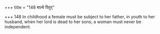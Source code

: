 +++
title = "148 बाल्ये पितुर्"

+++
148	In childhood a female must be subject to her father, in youth to her husband, when her lord is dead to her sons; a woman must never be independent.